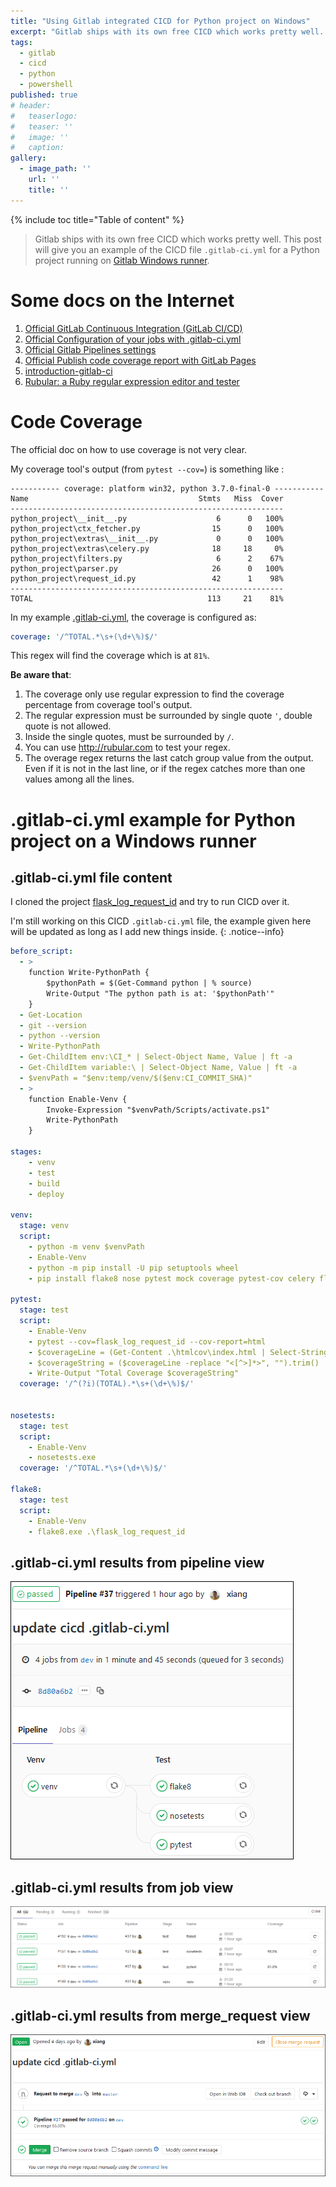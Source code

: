 ```yaml
---
title: "Using Gitlab integrated CICD for Python project on Windows"
excerpt: "Gitlab ships with its own free CICD which works pretty well. This post will give a .gitlab-ci.yml demo for a Python project running on Gitlab Windows runner."
tags:
  - gitlab
  - cicd
  - python
  - powershell
published: true
# header:
#   teaserlogo:
#   teaser: ''
#   image: ''
#   caption:
gallery:
  - image_path: ''
    url: ''
    title: ''
---
```


{% include toc title="Table of content" %}

> Gitlab ships with its own free CICD which works pretty well. This post will give you an example of the CICD file `.gitlab-ci.yml` for a Python project running on [Gitlab Windows runner](https://copdips.com/2018/09/install-gitlab-runner-on-windows-by-powershell-psremoting.html).

# Some docs on the Internet

1. [Official GitLab Continuous Integration (GitLab CI/CD)](https://docs.gitlab.com/ee/ci/README.html)
2. [Official Configuration of your jobs with .gitlab-ci.yml ](https://docs.gitlab.com/ee/ci/yaml/README.html)
3. [Official Gitlab Pipelines settings](https://docs.gitlab.com/ee/user/project/pipelines/settings.html)
4. [Official Publish code coverage report with GitLab Pages](https://about.gitlab.com/2016/11/03/publish-code-coverage-report-with-gitlab-pages/)
5. [introduction-gitlab-ci](https://blog.eleven-labs.com/fr/introduction-gitlab-ci/)
6. [Rubular: a Ruby regular expression editor and tester](http://rubular.com/)

# Code Coverage

The official doc on how to use coverage is not very clear.

My coverage tool's output (from `pytest --cov=`) is something like :
```
----------- coverage: platform win32, python 3.7.0-final-0 -----------
Name                                      Stmts   Miss  Cover
-------------------------------------------------------------
python_project\__init__.py                    6      0   100%
python_project\ctx_fetcher.py                15      0   100%
python_project\extras\__init__.py             0      0   100%
python_project\extras\celery.py              18     18     0%
python_project\filters.py                     6      2    67%
python_project\parser.py                     26      0   100%
python_project\request_id.py                 42      1    98%
-------------------------------------------------------------
TOTAL                                       113     21    81%
```

In my example [.gitlab-ci.yml](https://copdips.com/2018/10/using-gitlab-integrated-cicd-for-python-project-on-windows.html#gitlab-ci-yml-file-content), the coverage is configured as:

```yml
coverage: '/^TOTAL.*\s+(\d+\%)$/'
```

This regex will find the coverage which is at `81%`.

**Be aware that**:
1. The coverage only use regular expression to find the coverage percentage from coverage tool's output.
2. The regular expression must be surrounded by single quote `'`, double quote is not allowed.
3. Inside the single quotes, must be surrounded by `/`.
4. You can use <http://rubular.com> to test your regex.
5. The overage regex returns the last catch group value from the output. Even if it is not in the last line, or if the regex catches more than one values among all the lines.

# .gitlab-ci.yml example for Python project on a Windows runner

## .gitlab-ci.yml file content

I cloned the project [flask_log_request_id](https://github.com/Workable/flask-log-request-id) and try to run CICD over it.

I'm still working on this CICD `.gitlab-ci.yml` file, the example given here will be updated as long as I add new things inside.
{: .notice--info}

```yml
before_script:
  - >
    function Write-PythonPath {
        $pythonPath = $(Get-Command python | % source)
        Write-Output "The python path is at: '$pythonPath'"
    }
  - Get-Location
  - git --version
  - python --version
  - Write-PythonPath
  - Get-ChildItem env:\CI_* | Select-Object Name, Value | ft -a
  - Get-ChildItem variable:\ | Select-Object Name, Value | ft -a
  - $venvPath = "$env:temp/venv/$($env:CI_COMMIT_SHA)"
  - >
    function Enable-Venv {
        Invoke-Expression "$venvPath/Scripts/activate.ps1"
        Write-PythonPath
    }

stages:
    - venv
    - test
    - build
    - deploy

venv:
  stage: venv
  script:
    - python -m venv $venvPath
    - Enable-Venv
    - python -m pip install -U pip setuptools wheel
    - pip install flake8 nose pytest mock coverage pytest-cov celery flask

pytest:
  stage: test
  script:
    - Enable-Venv
    - pytest --cov=flask_log_request_id --cov-report=html
    - $coverageLine = (Get-Content .\htmlcov\index.html | Select-String "pc_cov").line
    - $coverageString = ($coverageLine -replace "<[^>]*>", "").trim()
    - Write-Output "Total Coverage $coverageString"
  coverage: '/^(?i)(TOTAL).*\s+(\d+\%)$/'


nosetests:
  stage: test
  script:
    - Enable-Venv
    - nosetests.exe
  coverage: '/^TOTAL.*\s+(\d+\%)$/'

flake8:
  stage: test
  script:
    - Enable-Venv
    - flake8.exe .\flask_log_request_id
```

## .gitlab-ci.yml results from pipeline view

![](https://github.com/copdips/copdips.github.io/raw/master/_image/blog/2018-10-18-using-gitlab-integrated-cicd-for-python-project-on-windows/gitlab-ci.yml_result_from_pipeline_view.PNG)

## .gitlab-ci.yml results from job view

![](https://github.com/copdips/copdips.github.io/raw/master/_image/blog/2018-10-18-using-gitlab-integrated-cicd-for-python-project-on-windows/gitlab-ci.yml_result_from_job_view.PNG)

## .gitlab-ci.yml results from merge_request view

![](https://github.com/copdips/copdips.github.io/raw/master/_image/blog/2018-10-18-using-gitlab-integrated-cicd-for-python-project-on-windows/gitlab-ci.yml_result_from_merge_request_view.PNG)